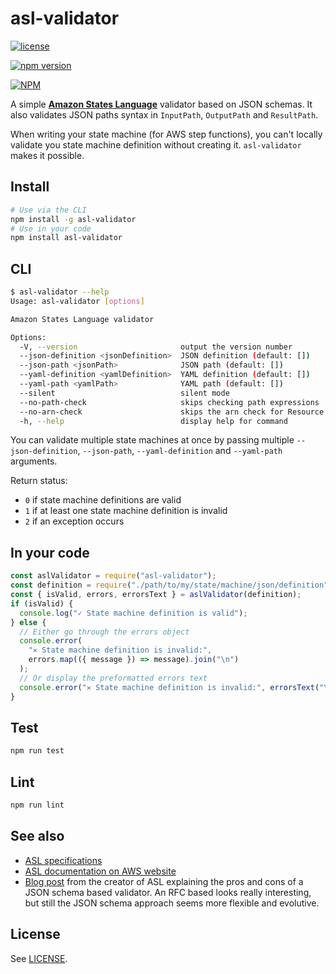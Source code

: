 # asl-validator

[![license](https://img.shields.io/badge/License-Apache%202.0-blue.svg)](https://github.com/ChristopheBougere/asl-validator/blob/main/LICENSE)

[![npm version](https://badge.fury.io/js/asl-validator.svg)](https://badge.fury.io/js/asl-validator)

[![NPM](https://nodei.co/npm/asl-validator.png?stars=true)](https://www.npmjs.com/package/asl-validator)

A simple [**Amazon States Language**](https://states-language.net/spec.html) validator based on JSON schemas. It also validates JSON paths syntax in `InputPath`, `OutputPath` and `ResultPath`.

When writing your state machine (for AWS step functions), you can't locally validate you state machine definition without creating it. `asl-validator` makes it possible.

## Install

```bash
# Use via the CLI
npm install -g asl-validator
# Use in your code
npm install asl-validator
```

## CLI

```bash
$ asl-validator --help
Usage: asl-validator [options]

Amazon States Language validator

Options:
  -V, --version                       output the version number
  --json-definition <jsonDefinition>  JSON definition (default: [])
  --json-path <jsonPath>              JSON path (default: [])
  --yaml-definition <yamlDefinition>  YAML definition (default: [])
  --yaml-path <yamlPath>              YAML path (default: [])
  --silent                            silent mode
  --no-path-check                     skips checking path expressions
  --no-arn-check                      skips the arn check for Resource values
  -h, --help                          display help for command
```

You can validate multiple state machines at once by passing multiple `--json-definition`, `--json-path`, `--yaml-definition` and `--yaml-path` arguments.

Return status:

- `0` if state machine definitions are valid
- `1` if at least one state machine definition is invalid
- `2` if an exception occurs

## In your code

```js
const aslValidator = require("asl-validator");
const definition = require("./path/to/my/state/machine/json/definition");
const { isValid, errors, errorsText } = aslValidator(definition);
if (isValid) {
  console.log("✓ State machine definition is valid");
} else {
  // Either go through the errors object
  console.error(
    "✕ State machine definition is invalid:",
    errors.map(({ message }) => message).join("\n")
  );
  // Or display the preformatted errors text
  console.error("✕ State machine definition is invalid:", errorsText("\n"));
}
```

## Test

```bash
npm run test
```

## Lint

```bash
npm run lint
```

## See also

- [ASL specifications](https://states-language.net/spec.html)
- [ASL documentation on AWS website](http://docs.aws.amazon.com/step-functions/latest/dg/concepts-amazon-states-language.html)
- [Blog post](https://www.tbray.org/ongoing/When/201x/2016/12/01/J2119-Validator) from the creator of ASL explaining the pros and cons of a JSON schema based validator. An RFC based looks really interesting, but still the JSON schema approach seems more flexible and evolutive.

## License

See [LICENSE](./LICENSE).
